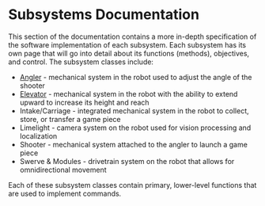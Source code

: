 # Subsystems Documentation

This section of the documentation contains a more in-depth specification of the software implementation of each subsystem. Each subsystem has its own page that will go into detail about its functions (methods), objectives, and control. The subsystem classes include:

- [Angler](ANGLER.md) - mechanical system in the robot used to adjust the angle of the shooter
- [Elevator](ELEVATOR.md) - mechanical system in the robot with the ability to extend upward to increase its height and reach
- Intake/Carriage - integrated mechanical system in the robot to collect, store, or transfer a game piece 
- Limelight - camera system on the robot used for vision processing and localization
- Shooter - mechanical system attached to the angler to launch a game piece
- Swerve & Modules - drivetrain system on the robot that allows for omnidirectional movement

Each of these subsystem classes contain primary, lower-level functions that are used to implement commands.